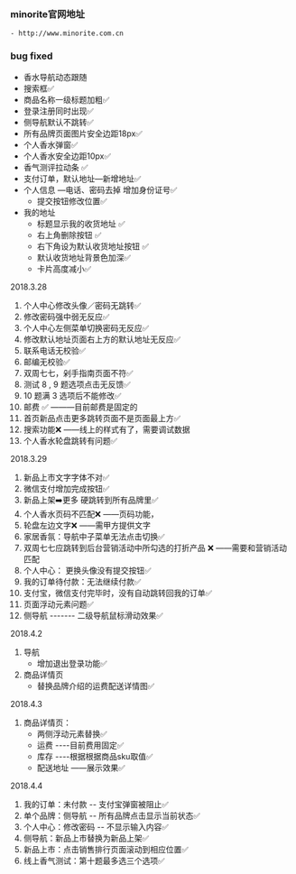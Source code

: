 ### minorite官网地址
	- http://www.minorite.com.cn

### bug fixed

- 香水导航动态跟随
- 搜索框✅
- 商品名称一级标题加粗✅
- 登录注册同时出现✅
- 侧导航默认不跳转✅
- 所有品牌页面图片安全边距18px✅
- 个人香水弹窗✅
- 个人香水安全边距10px✅
- 香气测评拉动条 ✅
- 支付订单，默认地址—新增地址✅
- 个人信息 —电话、密码去掉  增加身份证号✅
  - 提交按钮修改位置✅
- 我的地址  
  - 标题显示我的收货地址   ✅
  - 右上角删除按钮   ✅
  - 右下角设为默认收货地址按钮   ✅
  - 默认收货地址背景色加深✅
  - 卡片高度减小✅
  

2018.3.28

1. 个人中心修改头像／密码无跳转✅
2. 修改密码强中弱无反应✅
3. 个人中心左侧菜单切换密码无反应✅
4. 修改默认地址页面右上方的默认地址无反应✅
5. 联系电话无校验✅
6. 邮编无校验✅
7. 双周七七，剁手指南页面不符✅
8. 测试 8 , 9 题选项点击无反馈✅
9. 10 题满 3 选项后不能修改✅
10. 邮费 ✅  ———目前邮费是固定的
11. 首页新品点击更多跳转页面不是页面最上方✅
12. 搜索功能❌   ——线上的样式有了，需要调试数据
13. 个人香水轮盘跳转有问题✅





2018.3.29

1. 新品上市文字字体不对✅
2. 微信支付增加完成按钮✅
3. 新品上架➡️更多    硬跳转到所有品牌里✅
4. 个人香水页码不匹配❌  ——页码功能，
5. 轮盘左边文字❌  ——需甲方提供文字
6. 家居香氛：导航中子菜单无法点击切换✅
7. 双周七七应跳转到后台营销活动中所勾选的打折产品  ❌ ——需要和营销活动匹配
8. 个人中心： 更换头像没有提交按钮✅
9. 我的订单待付款：无法继续付款✅
10. 支付宝，微信支付完毕时，没有自动跳转回我的订单✅
11. 页面浮动元素问题✅
12. 侧导航 ------- 二级导航鼠标滑动效果✅



2018.4.2

1. 导航
   - 增加退出登录功能✅
2. 商品详情页
   - 替换品牌介绍的运费配送详情图✅



2018.4.3

1. 商品详情页：
   - 两侧浮动元素替换✅
   - 运费  ----目前费用固定✅
   - 库存  ----根据根据商品sku取值✅
   - 配送地址  ——展示效果✅
     



2018.4.4

1. 我的订单：未付款 -- 支付宝弹窗被阻止✅
2. 单个品牌：侧导航 -- 所有品牌点击显示当前状态✅
3. 个人中心：修改密码 -- 不显示输入内容✅
4. 侧导航：新品上市替换为新品上架✅
5. 新品上市：点击销售排行页面滚动到相应位置✅
6. 线上香气测试：第十题最多选三个选项✅
